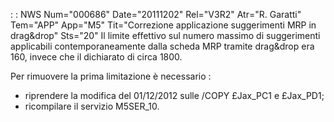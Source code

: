  :  : NWS Num="000686" Date="20111202" Rel="V3R2" Atr="R. Garatti" Tem="APP" App="M5" Tit="Correzione applicazione suggerimenti MRP in drag&drop" Sts="20"
Il limite effettivo sul numero massimo di suggerimenti applicabili contemporaneamente dalla scheda
MRP tramite drag&drop era 160, invece che il dichiarato di circa 1800.

Per rimuovere la prima limitazione è necessario : 
- riprendere la modifica del 01/12/2012 sulle /COPY £Jax_PC1 e £Jax_PD1;
- ricompilare il servizio M5SER_10.
